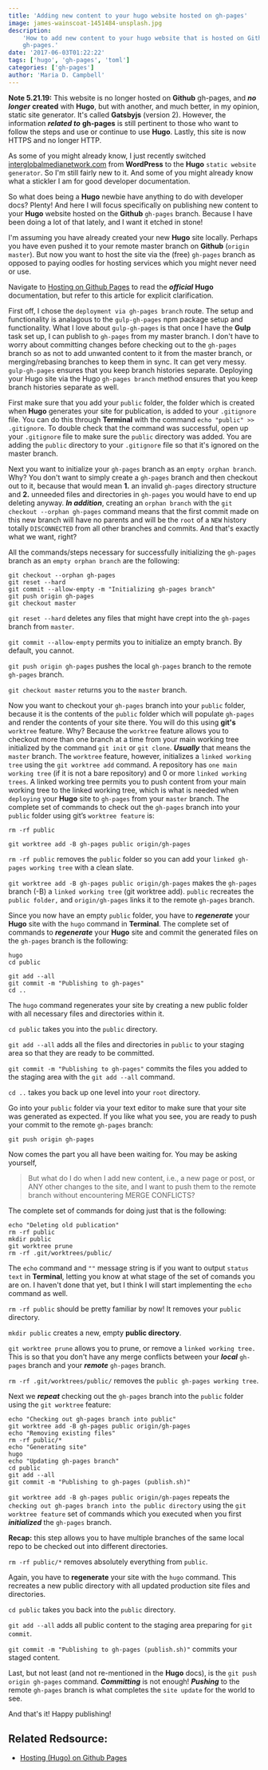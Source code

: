 ```yaml
---
title: 'Adding new content to your hugo website hosted on gh-pages'
image: james-wainscoat-1451484-unsplash.jpg
description:
    'How to add new content to your hugo website that is hosted on Github
    gh-pages.'
date: '2017-06-03T01:22:22'
tags: ['hugo', 'gh-pages', 'toml']
categories: ['gh-pages']
author: 'Maria D. Campbell'
---
```


**Note 5.21.19:** This website is no longer hosted on **Github** gh-pages, and
**_no longer_** **created** with **Hugo**, but with another, and much better, in
my opinion, static site generator. It's called **Gatsbyjs** (version 2).
However, the information **_related to_** **gh-pages** is still pertinent to
those who want to follow the steps and use or continue to use **Hugo**. Lastly,
this site is now HTTPS and no longer HTTP.

As some of you might already know, I just recently switched
[interglobalmedianetwork.com](https://www.interglobalmedianetwork.com) from
**WordPress** to the **Hugo** `static website generator`. So I'm still fairly
new to it. And some of you might already know what a stickler I am for good
developer documentation.

So what does being a **Hugo** newbie have anything to do with developer docs?
Plenty! And here I will focus specifically on publishing new content to your
**Hugo** website hosted on the **Github** `gh-pages` branch. Because I have been
doing a lot of that lately, and I want it etched in stone!

I'm assuming you have already created your new **Hugo** site locally. Perhaps
you have even pushed it to your remote master branch on **Github**
(`origin master`). But now you want to host the site via the (free) `gh-pages`
branch as opposed to paying oodles for hosting services which you might never
need or use.

Navigate to
[Hosting on Github Pages](https://gohugo.io/tutorials/github-pages-blog#using-a-custom-domain)
to read the **_official_** **Hugo** documentation, but refer to this article for
explicit clarification.

First off, I chose the `deployment via gh-pages branch` route. The setup and
functionality is analagous to the `gulp-gh-pages` npm package setup and
functionality. What I love about `gulp-gh-pages` is that once I have the
**Gulp** task set up, I can publish to `gh-pages` from my master branch. I don't
have to worry about committing changes before checking out to the `gh-pages`
branch so as not to add unwanted content to it from the master branch, or
merging/rebasing branches to keep them in sync. It can get very messy.
`gulp-gh-pages` ensures that you keep branch histories separate. Deploying your
Hugo site via the Hugo `gh-pages branch` method ensures that you keep branch
histories separate as well.

First make sure that you add your `public` folder, the folder which is created
when **Hugo** generates your site for publication, is added to your `.gitignore`
file. You can do this through **Terminal** with the command
`echo "public" >> .gitignore`. To double check that the command was successful,
open up your `.gitignore` file to make sure the `public` directory was added.
You are adding the `public` directory to your `.gitignore` file so that it's
ignored on the master branch.

Next you want to initialize your `gh-pages` branch as an `empty orphan branch`.
Why? You don't want to simply create a `gh-pages` branch and then checkout out
to it, because that would mean **1.** an invalid `gh-pages` directory structure
and **2.** unneeded files and directories in `gh-pages` you would have to end up
deleting anyway. **_In addition_**, creating an `orphan branch` with the
`git checkout --orphan gh-pages` command means that the first commit made on
this new branch will have no parents and will be the `root` of a `NEW` history
totally `DISCONNECTED` from all other branches and commits. And that's exactly
what we want, right?

All the commands/steps necessary for successfully initializing the `gh-pages`
branch as an `empty orphan branch` are the following:

```shell
git checkout --orphan gh-pages
git reset --hard
git commit --allow-empty -m "Initializing gh-pages branch"
git push origin gh-pages
git checkout master
```

`git reset --hard` deletes any files that might have crept into the `gh-pages`
branch from `master`.

`git commit --allow-empty` permits you to initialize an empty branch. By
default, you cannot.

`git push origin gh-pages` pushes the local `gh-pages` branch to the remote
`gh-pages` branch.

`git checkout master` returns you to the `master` branch.

Now you want to checkout your `gh-pages` branch into your `public` folder,
because it is the contents of the `public` folder which will populate `gh-pages`
and render the contents of your site there. You will do this using **git's**
`worktree` feature. Why? Because the `worktree` feature allows you to checkout
more than one branch at a time from your main working tree initialized by the
command `git init` or `git clone`. **_Usually_** that means the `master` branch.
The `worktree` feature, however, initializes a `linked working tree` using the
`git worktree add` command. A repository has `one main working tree` (if it is
not a bare repository) and 0 or more `linked working trees`. A linked working
tree permits you to push content from your main working tree to the linked
working tree, which is what is needed when `deploying` your **Hugo** site to
`gh-pages` from your `master` branch. The complete set of commands to check out
the `gh-pages` branch into your `public` folder using git’s `worktree feature`
is:

```shell
rm -rf public

git worktree add -B gh-pages public origin/gh-pages
```

`rm -rf public` removes the `public` folder so you can add your
`linked gh-pages working tree` with a clean slate.

`git worktree add -B gh-pages public origin/gh-pages` makes the `gh-pages`
branch (-B) a `linked working tree` (git worktree add). `public` recreates the
`public folder,` and `origin/gh-pages` links it to the remote `gh-pages` branch.

Since you now have an empty `public` folder, you have to **_regenerate_** your
**Hugo** site with the `hugo` command in **Terminal**. The complete set of
commands to **_regenerate_** your **Hugo** site and commit the generated files
on the `gh-pages` branch is the following:

```shell
hugo
cd public

git add --all
git commit -m "Publishing to gh-pages"
cd ..
```

The `hugo` command regenerates your site by creating a new public folder with
all necessary files and directories within it.

`cd public` takes you into the `public` directory.

`git add --all` adds all the files and directories in `public` to your staging
area so that they are ready to be committed.

`git commit -m "Publishing to gh-pages"` commits the files you added to the
staging area with the `git add --all` command.

`cd ..` takes you back up one level into your `root` directory.

Go into your `public` folder via your text editor to make sure that your site
was generated as expected. If you like what you see, you are ready to push your
commit to the remote `gh-pages` branch:

```shell
git push origin gh-pages
```

Now comes the part you all have been waiting for. You may be asking yourself,

> But what do I do when I add new content, i.e., a new page or post, or ANY
> other changes to the site, and I want to push them to the remote branch
> without encountering MERGE CONFLICTS?

The complete set of commands for doing just that is the following:

```shell
echo "Deleting old publication"
rm -rf public
mkdir public
git worktree prune
rm -rf .git/worktrees/public/
```

The `echo` command and `""` message string is if you want to output
`status text` in **Terminal**, letting you know at what stage of the set of
comands you are on. I haven't done that yet, but I think I will start
implementing the `echo` command as well.

`rm -rf public` should be pretty familiar by now! It removes your `public`
directory.

`mkdir public` creates a new, empty **public directory**.

`git worktree prune` allows you to prune, or remove a `linked working tree.`
This is so that you don't have any merge conflicts between your **_local_**
`gh-pages` branch and your **_remote_** `gh-pages` branch.

`rm -rf .git/worktrees/public/` removes the `public gh-pages working tree`.

Next we **_repeat_** checking out the `gh-pages` branch into the `public` folder
using the `git worktree` feature:

```shell
echo "Checking out gh-pages branch into public"
git worktree add -B gh-pages public origin/gh-pages
echo "Removing existing files"
rm -rf public/*
echo "Generating site"
hugo
echo "Updating gh-pages branch"
cd public
git add --all
git commit -m "Publishing to gh-pages (publish.sh)"
```

`git worktree add -B gh-pages public origin/gh-pages` repeats the
`checking out gh-pages branch into the public directory` using the
`git worktree feature` set of commands which you executed when you first
**_initialized_** the `gh-pages` branch.

**Recap:** this step allows you to have multiple branches of the same local repo
to be checked out into different directories.

`rm -rf public/*` removes absolutely everything from `public`.

Again, you have to **regenerate** your site with the `hugo` command. This
recreates a new public directory with all updated production site files and
directories.

`cd public` takes you back into the `public` directory.

`git add --all` adds all public content to the staging area preparing for
`git commit`.

`git commit -m "Publishing to gh-pages (publish.sh)"` commits your staged
content.

Last, but not least (and not re-mentioned in the **Hugo** docs), is the
`git push origin gh-pages` command. **_Committing_** is not enough!
**_Pushing_** to the remote `gh-pages` branch is what completes the
`site update` for the world to see.

And that's it! Happy publishing!

## Related Redsource:

-   [Hosting (Hugo) on Github Pages]("https://gohugo.io/tutorials/github-pages-blog#using-a-custom-domain")
